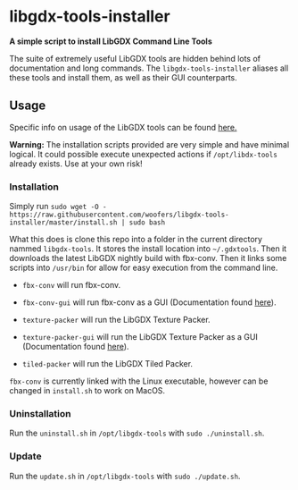 # libgdx-tools-installer

**A simple script to install LibGDX Command Line Tools**

The suite of extremely useful LibGDX tools are hidden behind lots of documentation and long commands.  The `libgdx-tools-installer` aliases all these tools and install them, as well as their GUI counterparts.

## Usage

Specific info on usage of the LibGDX tools can be found [here.](https://libgdx.badlogicgames.com/tools.html)

**Warning:** The installation scripts provided are very simple and have minimal logical.  It could possible execute unexpected actions if `/opt/libdx-tools` already exists. Use at your own risk!

### Installation

Simply run `sudo wget -O - https://raw.githubusercontent.com/woofers/libgdx-tools-installer/master/install.sh | sudo bash`

What this does is clone this repo into a folder in the current directory nammed `libgdx-tools`.  It stores the install location into `~/.gdxtools`. Then it downloads the latest LibGDX nightly build with fbx-conv.  Then it links some scripts into `/usr/bin` for allow for easy execution from the command line.

-   `fbx-conv` will run fbx-conv.

-   `fbx-conv-gui` will run fbx-conv as a GUI (Documentation found [here](https://github.com/ASneakyFox/libgdx-fbxconv-gui)).

-   `texture-packer` will run the LibGDX Texture Packer.

-   `texture-packer-gui` will run the LibGDX Texture Packer as a GUI (Documentation found [here](https://github.com/crashinvaders/gdx-texture-packer-gui)).

-   `tiled-packer` will run the LibGDX Tiled Packer.

`fbx-conv` is currently linked with the Linux executable, however can be changed in `install.sh` to work on MacOS.

### Uninstallation

Run the `uninstall.sh` in `/opt/libgdx-tools` with `sudo ./uninstall.sh`.

### Update

Run the `update.sh` in `/opt/libgdx-tools` with `sudo ./update.sh`.
